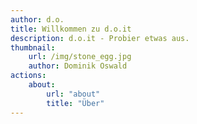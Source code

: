 ```yaml
---
author: d.o.  
title: Willkommen zu d.o.it  
description: d.o.it - Probier etwas aus.  
thumbnail:  
    url: /img/stone_egg.jpg  
    author: Dominik Oswald     
actions:  
    about:  
        url: "about"  
        title: "Über"
---
```

